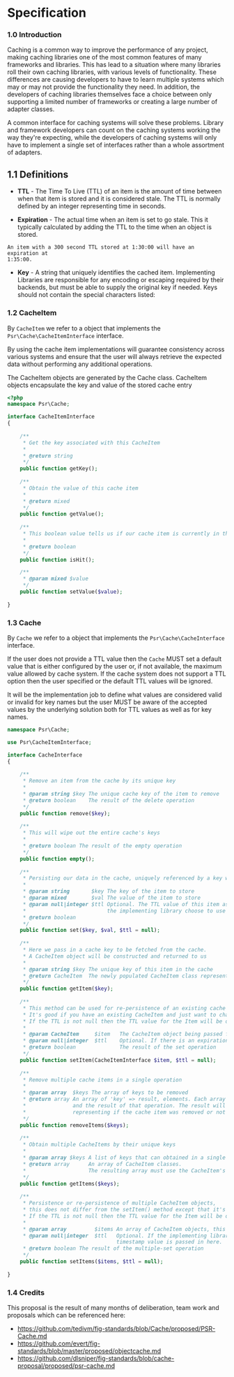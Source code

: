 # Specification

### 1.0 Introduction

Caching is a common way to improve the performance of any project, making
caching libraries one of the most common features of many frameworks and
libraries. This has lead to a situation where many libraries roll their own
caching libraries, with various levels of functionality. These differences are
causing developers to have to learn multiple systems which may or may not
provide the functionality they need. In addition, the developers of caching
libraries themselves face a choice between only supporting a limited number
of frameworks or creating a large number of adapter classes.

A common interface for caching systems will solve these problems. Library and
framework developers can count on the caching systems working the way they're
expecting, while the developers of caching systems will only have to implement
a single set of interfaces rather than a whole assortment of adapters.

## 1.1 Definitions

*    **TTL** - The Time To Live (TTL) of an item is the amount of time between
when that item is stored and it is considered stale. The TTL is normally defined
by an integer representing time in seconds.

*    **Expiration** - The actual time when an item is set to go stale. This it
typically calculated by adding the TTL to the time when an object is stored.

    An item with a 300 second TTL stored at 1:30:00 will have an expiration at
    1:35:00.

*    **Key** - A string that uniquely identifies the cached item. Implementing
Libraries are responsible for any encoding or escaping required by their
backends, but must be able to supply the original key if needed. Keys should not
contain the special characters listed:

### 1.2 CacheItem

By `CacheItem` we refer to a object that implements the
`Psr\Cache\CacheItemInterface` interface.

By using the cache item implementations will guarantee consistency across
various systems and ensure that the user will always retrieve the expected data
without performing any additional operations.

The CacheItem objects are generated by the Cache class. CacheItem objects encapsulate the key and value of the stored cache entry

``` php
<?php
namespace Psr\Cache;

interface CacheItemInterface
{
    
    /**
     * Get the key associated with this CacheItem
     * 
     * @return string
     */
    public function getKey();
    
    /**
     * Obtain the value of this cache item
     * 
     * @return mixed
     */
    public function getValue();
    
    /**
     * This boolean value tells us if our cache item is currently in the cache or not
     * 
     * @return boolean
     */
    public function isHit();

    /**
     * @param mixed $value
     */
    public function setValue($value);
    
}
```

### 1.3 Cache

By `Cache` we refer to a object that implements the `Psr\Cache\CacheInterface`
interface.

If the user does not provide a TTL value then the `Cache` MUST set a default
value that is either configured by the user or, if not available, the maximum
value allowed by cache system. If the cache system does not support a TTL
option then the user specified or the default TTL values will be ignored.

It will be the implementation job to define what values are considered valid
or invalid for key names but the user MUST be aware of the accepted values
by the underlying solution both for TTL values as well as for key names.


``` php
namespace Psr\Cache;

use Psr\CacheItemInterface;

interface CacheInterface
{
    
    /**
     * Remove an item from the cache by its unique key
     * 
     * @param string $key The unique cache key of the item to remove
     * @return boolean    The result of the delete operation
     */
    public function remove($key);
    
    /**
     * This will wipe out the entire cache's keys
     * 
     * @return boolean The result of the empty operation
     */
    public function empty();
    
    /**
     * Persisting our data in the cache, uniquely referenced by a key with an optional expiration TTL time.
     * 
     * @param string       $key The key of the item to store
     * @param mixed        $val The value of the item to store
     * @param null|integer $ttl Optional. The TTL value of this item as a timestamp for when it will expire if 
     *                          the implementing library choose to use this value
     * @return boolean
     */
    public function set($key, $val, $ttl = null);
    
    /**
     * Here we pass in a cache key to be fetched from the cache. 
     * A CacheItem object will be constructed and returned to us
     * 
     * @param string $key The unique key of this item in the cache
     * @return CacheItem  The newly populated CacheItem class representing the stored data in the cache
     */
    public function getItem($key);
    
    /**
     * This method can be used for re-persistence of an existing cache item after being retrieved from Cache->
     * It's good if you have an existing CacheItem and just want to change its value then you can stick it back in the cache
     * If the TTL is not null then the TTL value for the Item will be overwritten either by this new TTL value
     * 
     * @param CacheItem     $item   The CacheItem object being passed for persistence in the cache
     * @param null|integer  $ttl    Optional. If there is an expiration time for this object then this parameter is used.
     * @return boolean              The result of the set operation
     */
    public function setItem(CacheItemInterface $item, $ttl = null);
    
    /**
     * Remove multiple cache items in a single operation
     * 
     * @param array  $keys The array of keys to be removed
     * @return array An array of 'key' => result, elements. Each array row has the key being deleted 
     *               and the result of that operation. The result will be a boolean of true or false 
     *               representing if the cache item was removed or not
     */
    public function removeItems($keys);
    
    /**
     * Obtain multiple CacheItems by their unique keys
     * 
     * @param array $keys A list of keys that can obtained in a single operation.
     * @return array      An array of CacheItem classes. 
     *                    The resulting array must use the CacheItem's key as the associative key for the array.
     */
    public function getItems($keys);
    
    /**
     * Persistence or re-persistence of multiple CacheItem objects, 
     * this does not differ from the setItem() method except that it's setting multiple items at once
     * If the TTL is not null then the TTL value for the Item will be overwritten either by this new TTL value
     * 
     * @param array         $items An array of CacheItem objects, this is for a multiple-set operation.
     * @param null|integer  $ttl   Optional. If the implementing library has expiration support then the TTL 
                                   timestamp value is passed in here. 
     * @return boolean The result of the multiple-set operation
     */
    public function setItems($items, $ttl = null);
     
}
```

### 1.4 Credits

This proposal is the result of many months of deliberation, team work and proposals which can be referenced here:
 
 * https://github.com/tedivm/fig-standards/blob/Cache/proposed/PSR-Cache.md
 * https://github.com/evert/fig-standards/blob/master/proposed/objectcache.md
 * https://github.com/dlsniper/fig-standards/blob/cache-proposal/proposed/psr-cache.md